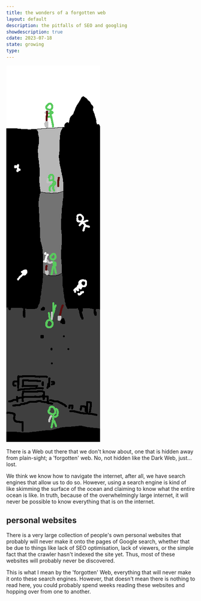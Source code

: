 ```yaml
---
title: the wonders of a forgotten web
layout: default
description: the pitfalls of SEO and googling
showdescription: true
cdate: 2023-07-18
state: growing
type: 
---
```


![digging](assets/digging.png)

There is a Web out there that we don't know about, one that is hidden away from plain-sight; a 'forgotten' web. No, not hidden like the Dark Web, just... lost.

We think we know how to navigate the internet, after all, we have search engines that allow us to do so. However, using a search engine is kind of like skimming the surface of the ocean and claiming to know what the entire ocean is like. In truth, because of the overwhelmingly large internet, it will never be possible to know everything that is on the internet.

## personal websites

There is a very large collection of people's own personal websites that probably will never make it onto the pages of Google search, whether that be due to things like lack of SEO optimisation, lack of viewers, or the simple fact that the crawler hasn't indexed the site yet. Thus, most of these websites will probably never be discovered.

This is what I mean by the 'forgotten' Web, everything that will never make it onto these search engines. However, that doesn't mean there is nothing to read here, you could probably spend weeks reading these websites and hopping over from one to another.

